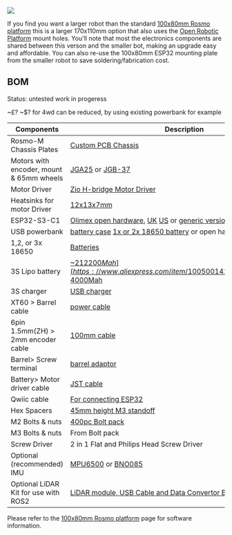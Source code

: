
![](https://raw.githubusercontent.com/rosmo-robot/rosmo-robot.github.io/master/assets/img/larger.png)

If you find you want a larger robot than the standard [100x80mm Rosmo platform](https://rosmo-robot.github.io/) this is a larger 170x110mm option that also uses the [Open Robotic Platform](https://openroboticplatform.com/designrules) mount holes. You'll note that most the electronics components are shared between this verson and the smaller bot, making an upgrade easy and affordable. You can also re-use the 100x80mm ESP32 mounting plate from the smaller robot to save soldering/fabrication cost.

## BOM 

Status: untested work in progeress

~£? ~$? for 4wd can be reduced, by using existing powerbank for example

| Components                | Description                               | Quantity |
| ------------------------- | ----------------------------------------- | -------- |
|  Rosmo-M Chassis Plates | [Custom PCB Chassis](https://easyeda.com/editor#id=ea65fcc1c5d443ee8a35fa1d2a7fa09f)     | 5       |
| Motors with encoder, mount & 65mm wheels     | [JGA25](https://www.aliexpress.com/item/1005006213247803.html) or [JGB-37](https://www.aliexpress.com/item/1005006410464479.html)         |   4   |
| Motor Driver              | [Zio H-bridge Motor Driver](https://www.smart-prototyping.com/Zio-4-DC-Motor-Controller.html?search=motor)          | 1        |
| Heatsinks for motor Driver              | [12x13x7mm](https://www.aliexpress.com/item/1005005311716183.html)          | 2       |
|  ESP32-S3-C1              | [Olimex open hardware](https://www.olimex.com/Products/IoT/ESP32-S3/ESP32-S3-DevKit-Lipo/open-source-hardware), [UK](https://thepihut.com/products/olimex-esp32-s3-devkit-lipo-development-board) [US](https://www.digikey.com/en/products/detail/olimex-ltd/ESP32-S3-DEVKIT-LIPO-EA/22157950) or [generic version](https://www.aliexpress.com/item/1005006028969168.html)        | 1        |
| USB powerbank           |[ battery case](https://www.aliexpress.com/item/1005005637445437.html) [1x or 2x 18650 battery](https://s.click.aliexpress.com/e/_DnPRBEj) or open hardware [18650 battery](https://oshwlab.com/wagiminator/fp6277-power-bank)        | 1        |
| 1,2, or 3x 18650           |[Batteries](https://s.click.aliexpress.com/e/_DdfBurF)         | 1        |
| 3S Lipo battery  | [~$21 2200Mah](https://www.aliexpress.com/item/1005001419560964.html) or [~$38 4000Mah](https://www.aliexpress.com/item/1005004335619259.html)  | 1        |
| 3S charger         |[USB charger](https://www.aliexpress.com/item/1005003240894835.html)         | 1        |
| XT60 > Barrel cable       |[power cable](https://s.click.aliexpress.com/e/_DDVjyhr)         | 1        |
| 6pin 1.5mm(ZH) > 2mm encoder cable       |[100mm cable](https://vi.aliexpress.com/item/1005006309859339.html)         | 1        |
|  Barrel> Screw terminal      |[barrel adaptor](https://s.click.aliexpress.com/e/_DDVjyhr)         | 1        |
| Battery> Motor driver cable         |[JST cable](https://s.click.aliexpress.com/e/_DDYfp6H)         | 2       |
| Qwiic cable             | [For connecting ESP32](https://www.aliexpress.com/item/1005005796723171.html)                      | 1        |
| Hex Spacers               | [45mm height M3 standoff](https://www.aliexpress.com/item/32539100523.html)          | 1    |
| M2 Bolts & nuts           | [400pc Bolt pack](https://www.aliexpress.com/item/1005002046118328.html)                                          | 1      |
| M3 Bolts  & nuts          | From Bolt pack                                          | 10        |
| Screw Driver              | 2 in 1 Flat and Philips Head Screw Driver | 1 |
| Optional (recommended) IMU | [MPU6500](https://www.adafruit.com/product/3886) or [BNO085](https://www.adafruit.com/product/4754)                                     | 2        |
| Optional LiDAR Kit for use with ROS2 |  [LiDAR module, USB Cable and Data Convertor Box](https://www.amazon.co.uk/DTOF-D300-Distance-Obstacle-Education/dp/B0B1V8D36H/ref=sr_1_1?crid=2BSZJ4XVN2S12&keywords=ld19+lidar&qid=1707070916&sprefix=ld19+lidar%2Caps%2C254&sr=8-1) | 1 |

Please refer to the [100x80mm Rosmo platform](https://rosmo-robot.github.io/) page for software information.
